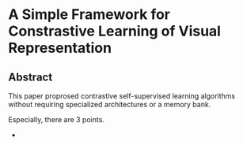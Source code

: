 # A Simple Framework for Constrastive Learning of Visual Representation

## Abstract

This paper proprosed contrastive self-supervised learning algorithms without requiring specialized architectures or a memory bank.

Especially, there are 3 points.

*

